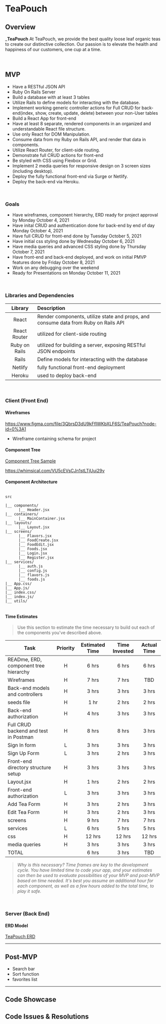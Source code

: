 # TeaPouch


## Overview

_**TeaPouch** At TeaPouch, we provide the best quality  loose leaf organic teas to create our distinctive collection.  Our passion is to elevate the health and happiness of our customers, one cup at a time.

<br>

## MVP
   - Have a RESTful JSON API
   - Ruby On Rails Server
   - Build a database with at least 3 tables
   - Utilize Rails to define models for interacting with the database.
   - Implement working generic controller actions for Full CRUD for back-end(index, show, create, update, delete) between your non-User tables
   - Build a React App for front-end
   - Have at least 8 separate, rendered components in an organized and understandable React file structure.
   - Use only React for DOM Manipulation.
   - Consume data from my Ruby on Rails API, and render that data in components.
   - Utilize React Router, for client-side routing.
   - Demonstrate full CRUD actions for front-end
   - Be styled with CSS using Flexbox or Grid.
   - Implement 2 media queries for responsive design on 3 screen sizes (including desktop).
   - Deploy the fully functional front-end via Surge or Netlify.
   - Deploy the back-end via Heroku.
    

<br>

### Goals

- Have wireframes, component hierarchy, ERD ready for project approval by Monday October 4, 2021
- Have inital CRUD and authentication done for back-end by end of day Monday October 4, 2021 
- Have full CRUD for front-end done by Tuesday October 5, 2021
- Have initial css styling done by Wednesday October 6, 2021
- Have media queries and  advanced CSS styling done by Thursday October 7, 2021
- Have front-end and back-end deployed, and work on initial PMVP features done by Friday October 8, 2021
- Work on any debugging over the weekend
- Ready for Presentations on Monday October 11, 2021


<br>

### Libraries and Dependencies



|     Library      | Description                                |
| :--------------: | :----------------------------------------- |
|      React       | Render components, utilize state and props, and consume data from Ruby on Rails API |
|   React Router   | utilized for client-side routing |
| Ruby on Rails | utilized for building a server, exposing RESTful JSON endpoints |
|    Rails     | Define models for interacting with the database |
|  Netlify  | fully functional front-end deployment |
| Heroku | used to deploy back-end |


<br>

### Client (Front End)

#### Wireframes



https://www.figma.com/file/3QbrsD3dU9kFfIWKbXLF6S/TeaPouch?node-id=0%3A1

- Wireframe containing schema for project



#### Component Tree



[Component Tree Sample](https://i.imgur.com/V09yg9s.png)

https://whimsical.com/VU5cEVsCJn1stLTjUui29v

#### Component Architecture



``` structure

src

|__ components/
      |__ Header.jsx
|__ containers/
      |__ MainContainer.jsx
|__ layouts/
      |__ Layout.jsx
|__ screens/
      |__ Flavors.jsx
      |__ FoodCreate.jsx
      |__ FoodEdit.jsx
      |__ Foods.jsx
      |__ Login.jsx
      |__ Register.jsx
|__ services/
      |__ auth.js
      |__ config.js
      |__ flavors.js
      |__ foods.js
|__ App.css/
|__ App.js/
|__ index.css/
|__ index.js/
|__ utils/
      

```

#### Time Estimates

> Use this section to estimate the time necessary to build out each of the components you've described above.

| Task                | Priority | Estimated Time | Time Invested | Actual Time |
| ------------------- | :------: | :------------: | :-----------: | :---------: |
| READme, ERD, component tree hierarchy    |    H     |     6 hrs      |     6 hrs     |    6 hrs    |
| Wireframes |    H     |     7 hrs      |     7 hrs     |     TBD     |
| Back-end models and controllers   |    H     |     3 hrs      |     3 hrs     |    3 hrs    |
| seeds file  |    H    |     1 hr      |     2 hrs     |    2 hrs    |
| Back-end authorization    |    H     |     4 hrs      |     3 hrs     |    3 hrs    |
| Full CRUD backend and test in Postman    |    H    |     8 hrs      |     8 hrs     |    3 hrs    |
| Sign In form   |    L     |     3 hrs      |     3 hrs     |    3 hrs    |
| Sign Up Form    |    L     |     3 hrs      |     2 hrs     |    3 hrs    |
| Front-end directory structure setup   |    H     |     3 hrs      |     3 hrs     |    3 hrs    |
| Layout.jsx   |    H     |     1 hrs      |     2 hrs     |    2 hrs    |
| Front-end authorization    |    L     |     3 hrs      |     3 hrs     |    3 hrs    |
| Add Tea Form   |    H     |     3 hrs      |     2 hrs     |    3 hrs    |
| Edit Tea Form    |    H     |     3 hrs      |     2 hrs     |    3 hrs    |
| screens    |    H     |     9 hrs      |     7 hrs     |    7 hrs    |
| services    |    L     |     6 hrs      |     5 hrs     |    5 hrs    |
| css   |    H     |     12 hrs      |     12 hrs     |    12 hrs    |
| media queries   |    H    |     3 hrs      |     3 hrs     |    3 hrs    |
| TOTAL               |          |     6 hrs      |     3 hrs     |     TBD     |


> _Why is this necessary? Time frames are key to the development cycle. You have limited time to code your app, and your estimates can then be used to evaluate possibilities of your MVP and post-MVP based on time needed. It's best you assume an additional hour for each component, as well as a few hours added to the total time, to play it safe._

<br>

### Server (Back End)

#### ERD Model



[TeaPouch ERD](https://app.diagrams.net/#G1q9X2zjeT_v-itV8U-oTJ3X1aW1Lbu8md)
<br>

***

## Post-MVP

- Search bar
- Sort function
- favorites list

***

## Code Showcase



## Code Issues & Resolutions


